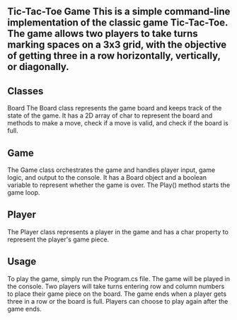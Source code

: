 Tic-Tac-Toe Game
This is a simple command-line implementation of the classic game Tic-Tac-Toe. The game allows two players to take turns marking spaces on a 3x3 grid, with the objective of getting three in a row horizontally, vertically, or diagonally.
--
Classes
-
Board
The Board class represents the game board and keeps track of the state of the game. It has a 2D array of char to represent the board and methods to make a move, check if a move is valid, and check if the board is full.

Game
-
The Game class orchestrates the game and handles player input, game logic, and output to the console. It has a Board object and a boolean variable to represent whether the game is over. The Play() method starts the game loop.

Player
-
The Player class represents a player in the game and has a char property to represent the player's game piece.

Usage
-
To play the game, simply run the Program.cs file. The game will be played in the console. Two players will take turns entering row and column numbers to place their game piece on the board. The game ends when a player gets three in a row or the board is full. Players can choose to play again after the game ends.